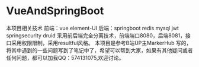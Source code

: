# VueAndSpringBoot
本项目相关技术
前端：vue element-UI
后端：springboot redis mysql jwt springsecurity druid
采用前后端完全分离技术，前端端口8080，后端8081，接口采用权限限制，采用resultful风格。
本项目是参考B站UP主MarkerHub 写的，将其中遇到的一些问题写到了笔记中了，希望可以帮到大家，如果有其他疑问或者任何问题，都可以加我QQ：574131075,欢迎讨论。
